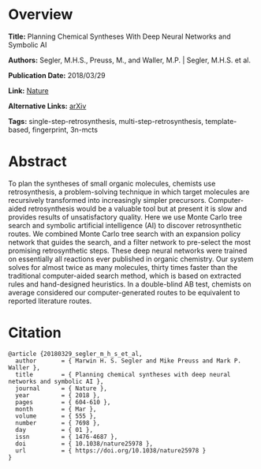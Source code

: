 # Overview
**Title:**
Planning Chemical Syntheses With Deep Neural Networks and Symbolic AI

**Authors:**
Segler, M.H.S., Preuss, M., and Waller, M.P. |
Segler, M.H.S. et al.

**Publication Date:**
2018/03/29

**Link:**
[Nature](https://www.nature.com/articles/nature25978)

**Alternative Links:**
[arXiv](https://arxiv.org/abs/1708.04202)

**Tags:**
single-step-retrosynthesis, multi-step-retrosynthesis, template-based, fingerprint, 3n-mcts


# Abstract
To plan the syntheses of small organic molecules, chemists use retrosynthesis, a problem-solving technique in which target molecules are recursively transformed into increasingly simpler precursors.
Computer-aided retrosynthesis would be a valuable tool but at present it is slow and provides results of unsatisfactory quality.
Here we use Monte Carlo tree search and symbolic artificial intelligence (AI) to discover retrosynthetic routes.
We combined Monte Carlo tree search with an expansion policy network that guides the search, and a filter network to pre-select the most promising retrosynthetic steps.
These deep neural networks were trained on essentially all reactions ever published in organic chemistry.
Our system solves for almost twice as many molecules, thirty times faster than the traditional computer-aided search method, which is based on extracted rules and hand-designed heuristics.
In a double-blind AB test, chemists on average considered our computer-generated routes to be equivalent to reported literature routes.


# Citation
```
@article {20180329_segler_m_h_s_et_al,
  author       = { Marwin H. S. Segler and Mike Preuss and Mark P. Waller },
  title        = { Planning chemical syntheses with deep neural networks and symbolic AI },
  journal      = { Nature },
  year         = { 2018 },
  pages        = { 604-610 },
  month        = { Mar },
  volume       = { 555 },
  number       = { 7698 },
  day          = { 01 },
  issn         = { 1476-4687 },
  doi          = { 10.1038/nature25978 },
  url          = { https://doi.org/10.1038/nature25978 }
}
```
